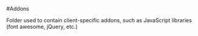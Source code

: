 ﻿#Addons

Folder used to contain client-specific addons, such as JavaScript libraries (font awesome, jQuery, etc.)